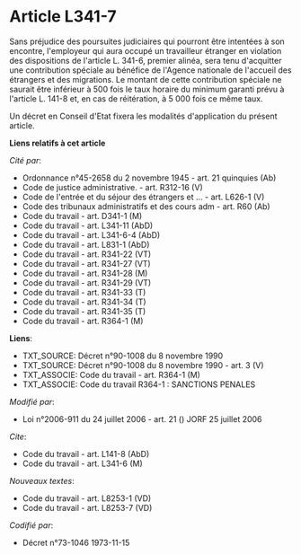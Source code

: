 # Article L341-7

Sans préjudice des poursuites judiciaires qui pourront être intentées à son encontre, l'employeur qui aura occupé un
travailleur étranger en violation des dispositions de l'article L. 341-6, premier alinéa, sera tenu d'acquitter une
contribution spéciale au bénéfice de l'Agence nationale de l'accueil des étrangers et des migrations. Le montant de cette
contribution spéciale ne saurait être inférieur à 500 fois le taux horaire du minimum garanti prévu à l'article L. 141-8 et,
en cas de réitération, à 5 000 fois ce même taux.

Un décret en Conseil d'Etat fixera les modalités d'application du présent article.

**Liens relatifs à cet article**

_Cité par_:

  - Ordonnance n°45-2658 du 2 novembre 1945 - art. 21 quinquies (Ab)
  - Code de justice administrative. - art. R312-16 (V)
  - Code de l'entrée et du séjour des étrangers et ... - art. L626-1 (V)
  - Code des tribunaux administratifs et des cours adm - art. R60 (Ab)
  - Code du travail - art. D341-1 (M)
  - Code du travail - art. L341-11 (AbD)
  - Code du travail - art. L341-6-4 (AbD)
  - Code du travail - art. L831-1 (AbD)
  - Code du travail - art. R341-22 (VT)
  - Code du travail - art. R341-27 (VT)
  - Code du travail - art. R341-28 (M)
  - Code du travail - art. R341-29 (VT)
  - Code du travail - art. R341-33 (T)
  - Code du travail - art. R341-34 (T)
  - Code du travail - art. R341-35 (T)
  - Code du travail - art. R364-1 (M)

**Liens**:

  - TXT_SOURCE: Décret n°90-1008 du 8 novembre 1990
  - TXT_SOURCE: Décret n°90-1008 du 8 novembre 1990 - art. 3 (V)
  - TXT_ASSOCIE: Code du travail - art. R364-1 (M)
  - TXT_ASSOCIE: Code du travail R364-1 : SANCTIONS PENALES

_Modifié par_:

  - Loi n°2006-911 du 24 juillet 2006 - art. 21 () JORF 25 juillet 2006

_Cite_:

  - Code du travail - art. L141-8 (AbD)
  - Code du travail - art. L341-6 (M)

_Nouveaux textes_:

  - Code du travail - art. L8253-1 (VD)
  - Code du travail - art. L8253-7 (VD)

_Codifié par_:

  - Décret n°73-1046 1973-11-15
